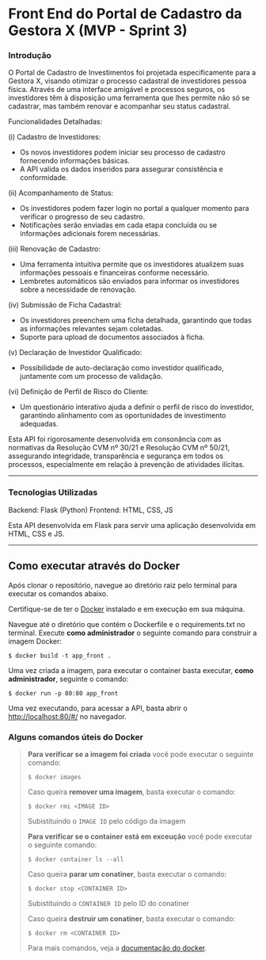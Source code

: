 # Front End do Portal de Cadastro da Gestora X (MVP - Sprint 3)

### Introdução

O Portal de Cadastro de Investimentos foi projetada especificamente para a Gestora X, visando otimizar o processo cadastral de investidores pessoa física. Através de uma interface amigável e processos seguros, os investidores têm à disposição uma ferramenta que lhes permite não só se cadastrar, mas também renovar e acompanhar seu status cadastral.

Funcionalidades Detalhadas:

(i) Cadastro de Investidores:
- Os novos investidores podem iniciar seu processo de cadastro fornecendo informações básicas.
- A API valida os dados inseridos para assegurar consistência e conformidade.

(ii) Acompanhamento de Status:
- Os investidores podem fazer login no portal a qualquer momento para verificar o progresso de seu cadastro.
- Notificações serão enviadas em cada etapa concluída ou se informações adicionais forem necessárias.

(iii) Renovação de Cadastro:
- Uma ferramenta intuitiva permite que os investidores atualizem suas informações pessoais e financeiras conforme necessário.
- Lembretes automáticos são enviados para informar os investidores sobre a necessidade de renovação.

(iv) Submissão de Ficha Cadastral:
- Os investidores preenchem uma ficha detalhada, garantindo que todas as informações relevantes sejam coletadas.
- Suporte para upload de documentos associados à ficha.

(v) Declaração de Investidor Qualificado:
- Possibilidade de auto-declaração como investidor qualificado, juntamente com um processo de validação.
  
(vi) Definição de Perfil de Risco do Cliente:
- Um questionário interativo ajuda a definir o perfil de risco do investidor, garantindo alinhamento com as oportunidades de investimento adequadas.

Esta API foi rigorosamente desenvolvida em consonância com as normativas da Resolução CVM nº 30/21 e Resolução CVM nº 50/21, assegurando integridade, transparência e segurança em todos os processos, especialmente em relação à prevenção de atividades ilícitas.

---
### Tecnologias Utilizadas
Backend: Flask (Python)
Frontend: HTML, CSS, JS

Esta API desenvolvida em Flask para servir uma aplicação desenvolvida em HTML, CSS e JS.

---
## Como executar através do Docker

Após clonar o repositório, navegue ao diretório raiz pelo terminal para executar os comandos abaixo.

Certifique-se de ter o [Docker](https://docs.docker.com/engine/install/) instalado e em execução em sua máquina.

Navegue até o diretório que contém o Dockerfile e o requirements.txt no terminal.
Execute **como administrador** o seguinte comando para construir a imagem Docker:

```
$ docker build -t app_front .
```

Uma vez criada a imagem, para executar o container basta executar, **como administrador**, seguinte o comando:

```
$ docker run -p 80:80 app_front
```

Uma vez executando, para acessar a API, basta abrir o [http://localhost:80/#/](http://localhost:80/#/) no navegador.



### Alguns comandos úteis do Docker

>**Para verificar se a imagem foi criada** você pode executar o seguinte comando:
>
>```
>$ docker images
>```
>
> Caso queira **remover uma imagem**, basta executar o comando:
>```
>$ docker rmi <IMAGE ID>
>```
>Subistituindo o `IMAGE ID` pelo código da imagem
>
>**Para verificar se o container está em exceução** você pode executar o seguinte comando:
>
>```
>$ docker container ls --all
>```
>
> Caso queira **parar um conatiner**, basta executar o comando:
>```
>$ docker stop <CONTAINER ID>
>```
>Subistituindo o `CONTAINER ID` pelo ID do conatiner
>
>
> Caso queira **destruir um conatiner**, basta executar o comando:
>```
>$ docker rm <CONTAINER ID>
>```
>Para mais comandos, veja a [documentação do docker](https://docs.docker.com/engine/reference/run/).

